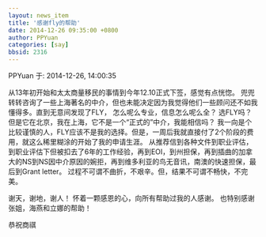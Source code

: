 ```yaml
---
layout: news_item
title: '感谢fly的帮助'
date: 2014-12-26 09:35:00 +0800
author: PPYuan
categories: [say]
bbsid: 2316
---
```


PPYuan 于: 2014-12-26, 14:00:35

从13年初开始和太太商量移民的事情到今年12.10正式下签，感觉有点恍惚。 兜兜转转咨询了一些上海著名的中介，但也未能决定因为我觉得他们一些顾问还不如我懂得多。直到无意间发现了FLY， 怎么呢么专业，信息怎么呢么全？ 选FLY吗？ 但是它在北京，我在上海，它不是一个“正式的”中介，我能相信吗？ 我一向是个比较谨慎的人，FLY应该不是我的选择。但是，一周后我就直接付了2个阶段的费用，就这么稀里糊涂的开始了我的申请生涯。 从推荐信到各种文件到职业评估，到职业评估下但被扣去了6年的工作经验，再到EOI，到州担保，再到插曲的加拿大的NS到NS因中介原因的婉拒，再到维多利亚的鸟无音讯，南澳的快速担保，最后到Grant letter。 过程不可谓不曲折，不艰辛。但，结果不可谓不畅快，不完美。

谢天，谢地，谢人！ 怀着一颗感恩的心，向所有帮助过我的人感谢。 也特别感谢张姐，海燕和立娜的帮助！

恭祝商祺
